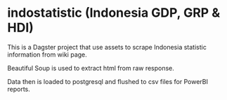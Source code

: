 # indostatistic (Indonesia GDP, GRP & HDI)

This is a Dagster project that use assets to scrape Indonesia statistic information from wiki page.

Beautiful Soup is used to extract html from raw response.

Data then is loaded to postgresql and flushed to csv files for PowerBI reports.
